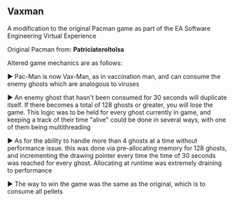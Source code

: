 ## Vaxman

A modification to the original Pacman game as part of the EA Software Engineering Virtual Experience

Original Pacman from: **Patriciateroltolsa**

Altered game mechanics are as follows:

► Pac-Man is now Vax-Man, as in vaccination man, and can consume the enemy ghosts which are analogous to viruses

► An enemy ghost that hasn't been consumed for 30 seconds will duplicate itself. If there becomes a total of 128 ghosts or greater, you will lose the game. This logic was to be held for every ghost currently in game, and keeping a track of their time "alive" could be done in several ways, with one of them being multithreading

► As for the ability to handle more than 4 ghosts at a time without performance issue. this was done via pre-allocating memory for 128 ghosts, and incrementing the drawing pointer every time the time of 30 seconds was reached for every ghost. Allocating at runtime was extremely draining to performance

► The way to win the game was the same as the original, which is to consume all pellets
